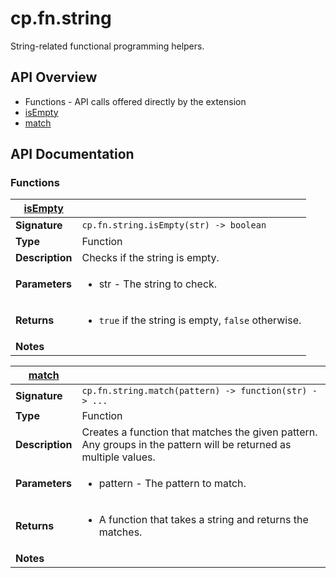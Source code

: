 # cp.fn.string

String-related functional programming helpers.

## API Overview
* Functions - API calls offered directly by the extension
 * [isEmpty](#isEmpty)
 * [match](#match)

## API Documentation

### Functions

| [isEmpty](#isEmpty)         |                                                                                     |
| --------------------------------------------|-------------------------------------------------------------------------------------|
| **Signature**                               | `cp.fn.string.isEmpty(str) -> boolean`                                                                    |
| **Type**                                    | Function                                                                     |
| **Description**                             | Checks if the string is empty.                                                                     |
| **Parameters**                              | <ul><li>str - The string to check.</li></ul> |
| **Returns**                                 | <ul><li>`true` if the string is empty, `false` otherwise.</li></ul>          |
| **Notes**                                   | <ul></ul>                |

| [match](#match)         |                                                                                     |
| --------------------------------------------|-------------------------------------------------------------------------------------|
| **Signature**                               | `cp.fn.string.match(pattern) -> function(str) -> ...`                                                                    |
| **Type**                                    | Function                                                                     |
| **Description**                             | Creates a function that matches the given pattern. Any groups in the pattern will be returned as multiple values.                                                                     |
| **Parameters**                              | <ul><li>pattern - The pattern to match.</li></ul> |
| **Returns**                                 | <ul><li>A function that takes a string and returns the matches.</li></ul>          |
| **Notes**                                   | <ul></ul>                |

